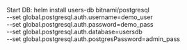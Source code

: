Start DB:
helm install users-db bitnami/postgresql \
 --set global.postgresql.auth.username=demo_user \
 --set global.postgresql.auth.password=demo_pass \
 --set global.postgresql.auth.database=usersdb \
 --set global.postgresql.auth.postgresPassword=admin_pass
